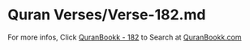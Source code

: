 # Quran Verses/Verse-182.md 

For more infos, Click [QuranBookk - 182](https://www.quranbookk.com/quran/search?q=182) to Search at [QuranBookk.com](http://quranbookk.com/)